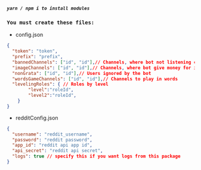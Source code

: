 ##### `yarn / npm i to install modules`

### `You must create these files:`

- config.json

```json
{
  "token": "token",
  "prefix": "prefix",
  "bannedChannels": ["id", "id"],// Channels, where bot not listening commands
  "imageChannels": ["id", "id"],// Channels, where bot give money for images
  "nonGrata": ["id", "id"],// Users ignored by the bot
  "wordsGameChannels": ["id", "id"],// Channels to play in words
  "levelingRoles": { // Roles by level
		"level":"roleId",
		"level2":"roleId",
	}
}
```

- redditConfig.json

```json
{
  "username": "reddit_username",
  "password": "reddit password",
  "app_id": "reddit api app id",
  "api_secret": "reddit api secret",
  "logs": true // specify this if you want logs from this package
}
```
